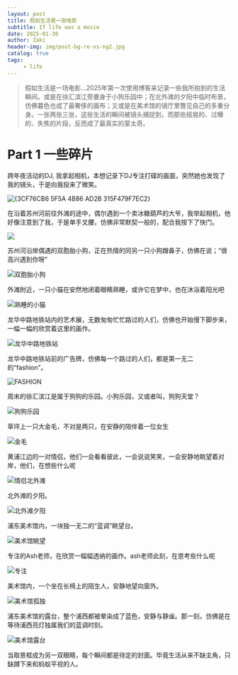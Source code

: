 ```yaml
---
layout: post
title: 假如生活是一部电影
subtitle: If life was a movie
date: 2025-01-30
author: Zaki
header-img: img/post-bg-re-vs-ng2.jpg
catalog: true
tags:
     - life
---
```



>   假如生活是一场电影...2025年第一次使用博客来记录一些我所拍到的生活瞬间。或是在徐汇滨江旁置身于小狗乐园中；在北外滩的夕阳中临时布景，仿佛暮色也成了最奢侈的画布；又或是在美术馆的镜厅里瞥见自己的多重分身。一张两张三张，这些生活的瞬间被镜头捕捉到，而那些摇晃的、过曝的、失焦的片段，反而成了最真实的蒙太奇。<br />

  



# Part 1 一些碎片

跨年夜活动的DJ, 我拿起相机，本想记录下DJ专注打碟的画面，突然她也发现了我的镜头，于是向我投来了微笑。

![{3CF76CB6 5F5A 4B86 AD2B 315F479F7EC2}](https://img.picgo.net/2025/01/30/3CF76CB6-5F5A-4B86-AD2B-315F479F7EC20f359e45fd4cd992.png)



在沿着苏州河前往外滩的途中，偶尔遇到一个卖冰糖葫芦的大爷，我举起相机，他好像注意到了我，于是单手叉腰，仿佛非常默契一般的，配合我按下了快门。

![](https://img.picgo.net/2025/01/30/5dfcec35bba252160642109c3d16960a2f3d61321730e4b1.jpeg)



苏州河沿岸偶遇的双胞胎小狗，正在热情的同另一只小狗蹭鼻子，仿佛在说；“很高兴遇到你呀”

![双胞胎小狗](https://img.picgo.net/2025/01/30/f875499c96d0042e8ec556a9bdb9cfa5fb1565a047596d0c.jpg)



外滩附近，一只小猫在安然地闭着眼睛熟睡，或许它在梦中，也在沐浴着阳光吧

![熟睡的小猫](https://img.picgo.net/2025/01/30/e19cd8db468be941fd204bdf6cb2304dde7861f617f51de4.jpg)



龙华中路地铁站内的艺术展，无数匆匆忙忙路过的人们，仿佛也开始慢下脚步来，一幅一幅的欣赏着这里的画作。

![龙华中路地铁站](https://img.picgo.net/2025/01/30/553b011078c7082154422b1af20347bf353cddda94d6b7d4.jpg)



龙华中路地铁站前的广告牌，仿佛每一个路过的人们，都是第一无二的“fashion"。

![FASHION](https://img.picgo.net/2025/01/30/FASHIONdfc7af4e7c7826f5.jpg)



周末的徐汇滨江是属于狗狗的乐园。小狗乐园，又或者叫，狗狗天堂？

![狗狗乐园](https://img.picgo.net/2025/01/30/1c9811de405a15faf1ca19a9178e6a880ccaa39d1787e9d5.jpg)



草坪上一只大金毛，不对是两只，在安静的陪伴着一位女生

![金毛](https://img.picgo.net/2025/01/30/a9fccac1ff6d6d2bc0e55eee33ee750547bfe88092d14303.jpg)



黄浦江边的一对情侣，他们一会看看彼此，一会说说笑笑，一会安静地眺望着对岸，他们，在想些什么呢

![情侣北外滩](https://img.picgo.net/2025/01/30/3f3e07973cbfe06e21f58dbf2ed6b1e51583e2622a31aa1a.jpg)



北外滩的夕阳。

![北外滩夕阳](https://img.picgo.net/2025/01/30/5f877e88de270d52b6cc2d6c55d137d4b2448387f1b16faf.jpg)



浦东美术馆内，一块独一无二的“蓝调”眺望台。

![美术馆眺望](https://img.picgo.net/2025/01/30/f74cc4620ab0fb55f992a8a4682e37246b8099923acd3800.jpg)



专注的Ash老师，在欣赏一幅幅透纳的画作。ash老师此刻，在思考些什么呢

![专注](https://img.picgo.net/2025/01/30/eba25221da279850dfc41a95f83fe553f69641270529cdc8.jpg)



美术馆内，一个坐在长椅上的陌生人，安静地望向窗外。

![美术馆孤独](https://img.picgo.net/2025/01/30/2f0ff9b50cff5a85bd845e03f5d9c5086216a56f2c501f50.jpg)



浦东美术馆的露台，整个浦西都被晕染成了蓝色，安静与静谧。那一刻，仿佛是在等待浦西亮灯独属我们的蓝调时刻。

![美术馆露台](https://img.picgo.net/2025/01/30/90751dcdad1532036084d5a69d564de092d4c8b9fc684ed6.jpg)



当取景框成为另一双眼睛，每个瞬间都是待定的封面。毕竟生活从来不缺主角，只缺蹲下来和蚂蚁平视的人。
